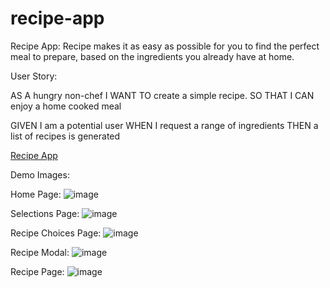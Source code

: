 # recipe-app

Recipe App:
Recipe makes it as easy as possible for you to find the perfect meal to prepare, based on the ingredients you already have at home.

User Story:

AS A hungry non-chef
I WANT TO create a simple recipe.
SO THAT I CAN enjoy a home cooked meal

GIVEN I am a potential user
WHEN I request a range of ingredients
THEN a list of recipes is generated

[Recipe App](https://arun-wd.github.io/SMU-Dec-2019-Project-01/)


Demo Images:

Home Page: ![image](https://user-images.githubusercontent.com/57499384/74388020-d708ec80-4dbf-11ea-9859-893c479f01b2.png)

Selections Page: ![image](https://user-images.githubusercontent.com/57499384/74388066-028bd700-4dc0-11ea-9e29-93db3e93a7b0.png)

Recipe Choices Page: ![image](https://user-images.githubusercontent.com/57499384/74388257-952c7600-4dc0-11ea-9f5d-8779f2dcb341.png)

Recipe Modal: ![image](https://user-images.githubusercontent.com/57499384/74388297-b0978100-4dc0-11ea-8f61-49ec2742a5e5.png)

Recipe Page: ![image](https://user-images.githubusercontent.com/57499384/74388349-cd33b900-4dc0-11ea-924b-70c55592ce9a.png)
